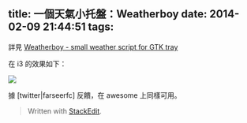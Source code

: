title: 一個天氣小托盤：Weatherboy
date: 2014-02-09 21:44:51
tags:
---
詳見 [Weatherboy - small weather script for GTK tray][1]

在 i3 的效果如下：

![][2]

據 [twitter|farseerfc] 反饋，在 awesome 上同樣可用。

> Written with [StackEdit](https://stackedit.io/).


  [1]: https://bbs.archlinux.org/viewtopic.php?pid=995618
  [2]: https://lh4.googleusercontent.com/-ncOGqA4C86g/UvcJK0c1UoI/AAAAAAAAFIA/qOCJdjY3NDY/s0/2014-02-09-125051_248x245_scrot.png
